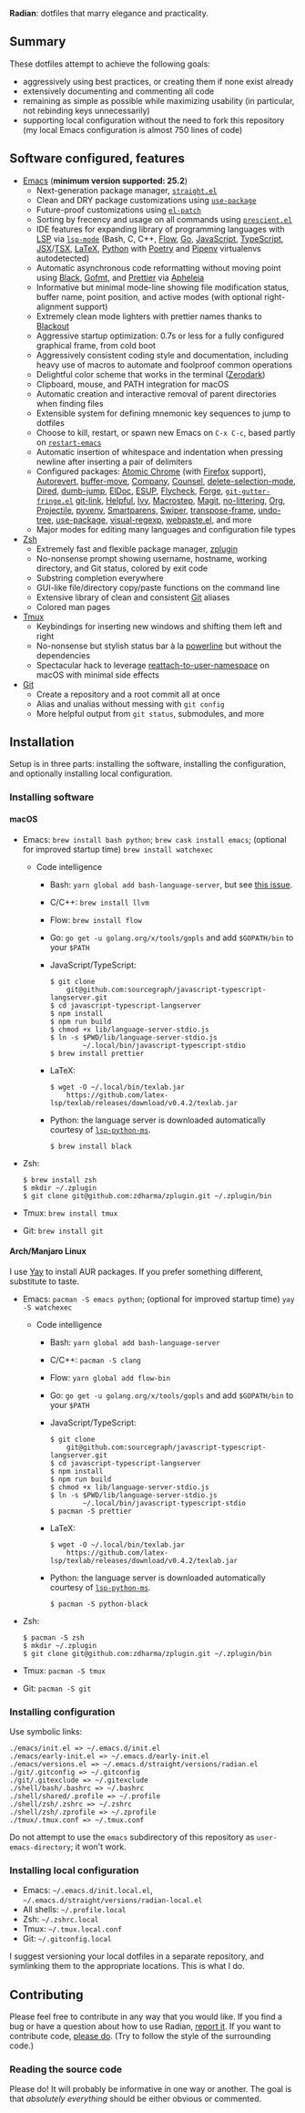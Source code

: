 **Radian**: dotfiles that marry elegance and practicality.

## Summary

These dotfiles attempt to achieve the following goals:

* aggressively using best practices, or creating them if none exist
  already
* extensively documenting and commenting all code
* remaining as simple as possible while maximizing usability (in
  particular, not rebinding keys unnecessarily)
* supporting local configuration without the need to fork this
  repository (my local Emacs configuration is almost 750 lines of
  code)

## Software configured, features

* [Emacs] (**minimum version supported: 25.2**)
  * Next-generation package manager, [`straight.el`][straight.el]
  * Clean and DRY package customizations using
    [`use-package`][use-package]
  * Future-proof customizations using [`el-patch`][el-patch]
  * Sorting by frecency and usage on all commands using
    [`prescient.el`][prescient.el]
  * IDE features for expanding library of programming languages with
    [LSP] via [`lsp-mode`][lsp-mode] (Bash, C, C++, [Flow], [Go],
    [JavaScript], [TypeScript], [JSX]/[TSX], [LaTeX], [Python] with
    [Poetry] and [Pipenv] virtualenvs autodetected)
  * Automatic asynchronous code reformatting without moving point
    using [Black], [Gofmt], and [Prettier] via [Apheleia]
  * Informative but minimal mode-line showing file modification
    status, buffer name, point position, and active modes (with
    optional right-alignment support)
  * Extremely clean mode lighters with prettier names thanks to
    [Blackout]
  * Aggressive startup optimization: 0.7s or less for a fully
    configured graphical frame, from cold boot
  * Aggressively consistent coding style and documentation,
    including heavy use of macros to automate and foolproof common
    operations
  * Delightful color scheme that works in the terminal ([Zerodark])
  * Clipboard, mouse, and PATH integration for macOS
  * Automatic creation and interactive removal of parent directories
    when finding files
  * Extensible system for defining mnemonic key sequences to jump to
    dotfiles
  * Choose to kill, restart, or spawn new Emacs on `C-x C-c`, based
    partly on [`restart-emacs`][restart-emacs]
  * Automatic insertion of whitespace and indentation when pressing
    newline after inserting a pair of delimiters
  * Configured packages: [Atomic Chrome][atomic-chrome] (with
    [Firefox] support), [Autorevert], [buffer-move], [Company],
    [Counsel], [delete-selection-mode], [Dired], [dumb-jump],
    [ElDoc], [ESUP], [Flycheck], [Forge],
    [`git-gutter-fringe.el`][git-gutter-fringe.el] [git-link],
    [Helpful], [Ivy], [Macrostep], [Magit], [no-littering], [Org],
    [Projectile], [pyvenv], [Smartparens], [Swiper],
    [transpose-frame], [undo-tree], [use-package], [visual-regexp],
    [webpaste.el], and more
  * Major modes for editing many languages and configuration file
    types
* [Zsh]
  * Extremely fast and flexible package manager, [zplugin]
  * No-nonsense prompt showing username, hostname, working
    directory, and Git status, colored by exit code
  * Substring completion everywhere
  * GUI-like file/directory copy/paste functions on the command line
  * Extensive library of clean and consistent [Git] aliases
  * Colored man pages
* [Tmux]
  * Keybindings for inserting new windows and shifting them left and
    right
  * No-nonsense but stylish status bar à la [powerline] but without
    the dependencies
  * Spectacular hack to leverage [reattach-to-user-namespace] on
    macOS with minimal side effects
* [Git]
  * Create a repository and a root commit all at once
  * Alias and unalias without messing with `git config`
  * More helpful output from `git status`, submodules, and more

## Installation

Setup is in three parts: installing the software, installing the
configuration, and optionally installing local configuration.

### Installing software
#### macOS

* Emacs: `brew install bash python`; `brew cask install emacs`;
  (optional for improved startup time) `brew install watchexec`
  * Code intelligence
    * Bash: `yarn global add bash-language-server`, but see [this
      issue](https://github.com/mads-hartmann/bash-language-server/issues/131).
    * C/C++: `brew install llvm`
    * Flow: `brew install flow`
    * Go: `go get -u golang.org/x/tools/gopls` and add `$GOPATH/bin`
      to your `$PATH`
    * JavaScript/TypeScript:

          $ git clone
              git@github.com:sourcegraph/javascript-typescript-langserver.git
          $ cd javascript-typescript-langserver
          $ npm install
          $ npm run build
          $ chmod +x lib/language-server-stdio.js
          $ ln -s $PWD/lib/language-server-stdio.js
                  ~/.local/bin/javascript-typescript-stdio
          $ brew install prettier

    * LaTeX:

          $ wget -O ~/.local/bin/texlab.jar
              https://github.com/latex-lsp/texlab/releases/download/v0.4.2/texlab.jar

    * Python: the language server is downloaded automatically courtesy
      of [`lsp-python-ms`](https://github.com/emacs-lsp/lsp-python-ms).

          $ brew install black

* Zsh:

      $ brew install zsh
      $ mkdir ~/.zplugin
      $ git clone git@github.com:zdharma/zplugin.git ~/.zplugin/bin

* Tmux: `brew install tmux`
* Git: `brew install git`

#### Arch/Manjaro Linux

I use [Yay](https://github.com/Jguer/yay) to install AUR packages. If
you prefer something different, substitute to taste.

* Emacs: `pacman -S emacs python`; (optional for improved startup
  time) `yay -S watchexec`
  * Code intelligence
    * Bash: `yarn global add bash-language-server`
    * C/C++: `pacman -S clang`
    * Flow: `yarn global add flow-bin`
    * Go: `go get -u golang.org/x/tools/gopls` and add `$GOPATH/bin`
      to your `$PATH`
    * JavaScript/TypeScript:

          $ git clone
              git@github.com:sourcegraph/javascript-typescript-langserver.git
          $ cd javascript-typescript-langserver
          $ npm install
          $ npm run build
          $ chmod +x lib/language-server-stdio.js
          $ ln -s $PWD/lib/language-server-stdio.js
                  ~/.local/bin/javascript-typescript-stdio
          $ pacman -S prettier

    * LaTeX:

          $ wget -O ~/.local/bin/texlab.jar
              https://github.com/latex-lsp/texlab/releases/download/v0.4.2/texlab.jar

    * Python: the language server is downloaded automatically courtesy
      of [`lsp-python-ms`](https://github.com/emacs-lsp/lsp-python-ms).

          $ pacman -S python-black

* Zsh:

      $ pacman -S zsh
      $ mkdir ~/.zplugin
      $ git clone git@github.com:zdharma/zplugin.git ~/.zplugin/bin

* Tmux: `pacman -S tmux`
* Git: `pacman -S git`

### Installing configuration

Use symbolic links:

    ./emacs/init.el => ~/.emacs.d/init.el
    ./emacs/early-init.el => ~/.emacs.d/early-init.el
    ./emacs/versions.el => ~/.emacs.d/straight/versions/radian.el
    ./git/.gitconfig => ~/.gitconfig
    ./git/.gitexclude => ~/.gitexclude
    ./shell/bash/.bashrc => ~/.bashrc
    ./shell/shared/.profile => ~/.profile
    ./shell/zsh/.zshrc => ~/.zshrc
    ./shell/zsh/.zprofile => ~/.zprofile
    ./tmux/.tmux.conf => ~/.tmux.conf

Do not attempt to use the `emacs` subdirectory of this repository as
`user-emacs-directory`; it won't work.

### Installing local configuration

* Emacs: `~/.emacs.d/init.local.el`,
  `~/.emacs.d/straight/versions/radian-local.el`
* All shells: `~/.profile.local`
* Zsh: `~/.zshrc.local`
* Tmux: `~/.tmux.local.conf`
* Git: `~/.gitconfig.local`

I suggest versioning your local dotfiles in a separate repository, and
symlinking them to the appropriate locations. This is what I do.

## Contributing

Please feel free to contribute in any way that you would like. If you
find a bug or have a question about how to use Radian, [report
it][issues]. If you want to contribute code, [please do][prs]. (Try to
follow the style of the surrounding code.)

### Reading the source code

Please do! It will probably be informative in one way or another. The
goal is that *absolutely everything* should be either obvious or
commented.

[apheleia]: https://github.com/raxod502/apheleia
[atomic-chrome]: https://github.com/alpha22jp/atomic-chrome
[autorevert]: https://www.emacswiki.org/emacs/AutoRevertMode
[black]: https://github.com/python/black
[blackout]: https://github.com/raxod502/blackout
[buffer-move]: https://github.com/lukhas/buffer-move
[company-statistics]: https://github.com/company-mode/company-statistics
[company]: http://company-mode.github.io/
[counsel]: https://github.com/abo-abo/swiper#counsel
[delete-selection-mode]: https://www.emacswiki.org/emacs/DeleteSelectionMode
[dired]: https://www.gnu.org/software/emacs/manual/html_node/emacs/Dired.html
[dotman]: https://github.com/raxod502/dotman
[dumb-jump]: https://github.com/jacktasia/dumb-jump
[easypg]: https://www.gnu.org/software/emacs/manual/epa.html
[el-patch]: https://github.com/raxod502/el-patch
[eldoc]: https://www.emacswiki.org/emacs/ElDoc
[emacs]: https://www.gnu.org/software/emacs/
[esup]: https://github.com/jschaf/esup
[exa]: https://the.exa.website/
[firefox]: https://www.mozilla.org/en-US/firefox/
[flow]: https://flow.org/
[flx]: https://github.com/lewang/flx
[flycheck]: http://www.flycheck.org/
[forge]: https://github.com/magit/forge
[git-gutter-fringe.el]: https://github.com/syohex/emacs-git-gutter-fringe
[git-link]: https://github.com/sshaw/git-link
[git]: https://git-scm.com/
[go]: https://golang.org/
[gofmt]: https://golang.org/cmd/gofmt/
[helpful]: https://github.com/Wilfred/helpful
[historian]: https://github.com/PythonNut/historian.el
[issues]: https://github.com/raxod502/radian/issues
[ivy]: https://github.com/abo-abo/swiper#ivy
[javascript]: https://developer.mozilla.org/en-US/docs/Web/JavaScript
[jsx]: https://reactjs.org/docs/introducing-jsx.html
[latex]: https://www.latex-project.org/
[lsp-mode]: https://github.com/emacs-lsp/lsp-mode
[lsp]: https://langserver.org/
[macrostep]: https://github.com/joddie/macrostep
[magit]: https://magit.vc/
[no-littering]: https://github.com/tarsius/no-littering
[org]: http://orgmode.org/
[pipenv]: https://docs.pipenv.org/en/latest/
[poetry]: https://poetry.eustace.io/
[powerline]: https://github.com/powerline/powerline
[prescient.el]: https://github.com/raxod502/prescient.el
[prettier]: https://github.com/prettier/prettier
[projectile]: http://batsov.com/projectile/
[prs]: https://github.com/raxod502/radian/pulls
[python]: https://www.python.org/
[pyvenv]: https://github.com/jorgenschaefer/pyvenv
[racket]: https://racket-lang.org/
[reattach-to-user-namespace]: https://github.com/ChrisJohnsen/tmux-MacOSX-pasteboard
[restart-emacs]: https://github.com/iqbalansari/restart-emacs
[smartparens]: https://github.com/Fuco1/smartparens
[smex]: https://github.com/nonsequitur/smex
[straight.el]: https://github.com/raxod502/straight.el
[swiper]: https://github.com/abo-abo/swiper#swiper
[tmux]: https://tmux.github.io/
[transpose-frame]: https://www.emacswiki.org/emacs/TransposeFrame
[tsx]: https://www.typescriptlang.org/docs/handbook/jsx.html
[typescript]: https://www.typescriptlang.org/
[undo-tree]: http://www.dr-qubit.org/undo-tree.html
[use-package]: https://github.com/jwiegley/use-package
[visual-regexp]: https://github.com/benma/visual-regexp.el
[webpaste.el]: https://github.com/etu/webpaste.el
[yasnippet]: https://github.com/joaotavora/yasnippet
[zerodark]: https://github.com/NicolasPetton/zerodark-theme
[zplugin]: https://github.com/zdharma/zplugin
[zsh]: http://zsh.sourceforge.net/
